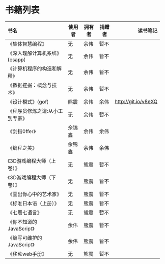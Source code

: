 # 书籍列表



| 书名                            | 使用者 | 拥有者 | 捐赠者 |            读书笔记 |
|:--------------------------------|--------|--------|--------|--------------------:|
| 《集体智慧编程》                |     无 | 余伟   | 暂不   |                     |
| 《深入理解计算机系统》(csapp)   |     无 | 余伟   | 暂不   |                     |
| 《计算机程序的构造和解释》      |     无 | 余伟   | 暂不   |                     |
| 《数据挖掘：概念与技术》        |     无 | 余伟   | 暂不   |                     |
| 《设计模式》(gof)               |   熊震 | 余伟   | 余伟   | http://git.io/v8eXQ|
| 《程序员修炼之道:从小工到专家》 |     无 | 余伟   | 暂不   |                     |
| 《剑指0ffer》                   | 佘锦鑫 | 余伟   | 余伟   |                     |
| 《编程之美》                    | 佘锦鑫 | 余伟   | 余伟   |                     |
| 《3D游戏编程大师（上卷）》      |     无 | 熊震   | 暂不   |                     |
| 《3D游戏编程大师（下卷）》      |     无 | 熊震   | 暂不   |                     |
| 《画出你心中的艺术家》          |     无 | 熊震   | 暂不   |                     |
| 《标准日本语（上册）》          |     无 | 熊震   | 暂不   |                     |
| 《七周七语言》                  |     无 | 熊震   | 暂不   |                     |
| 《你不知道的JavaScript》        |   余伟 | 熊震   | 暂不   |                     |
| 《编写可维护的JavaScript》      |   余伟 | 熊震   | 暂不   |                     |
| 《移动web手册》                 |     无 | 熊震   | 暂不   |                     |
